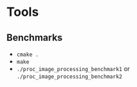# Tools
## Benchmarks

- `cmake .`
- `make`
- `./proc_image_processing_benchmark1` or `./proc_image_processing_benchmark2`
